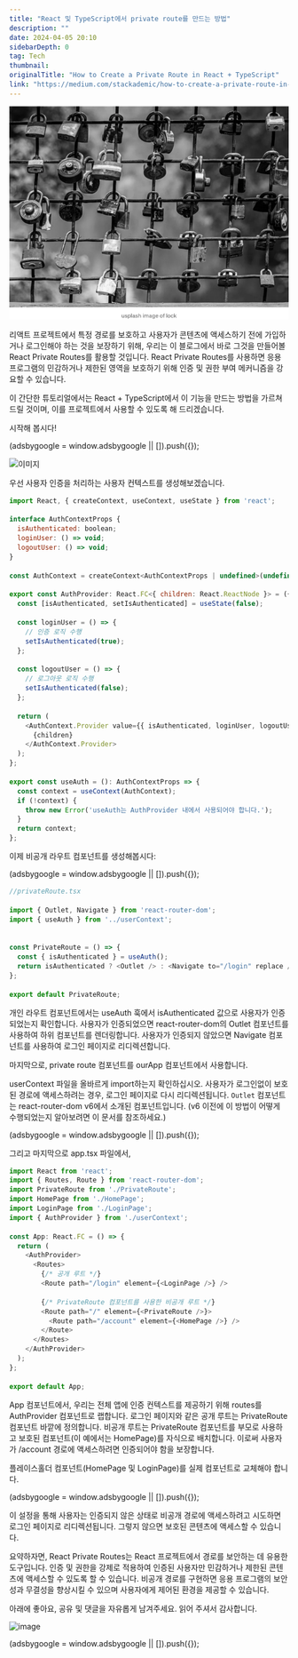 ```yaml
---
title: "React 및 TypeScript에서 private route를 만드는 방법"
description: ""
date: 2024-04-05 20:10
sidebarDepth: 0
tag: Tech
thumbnail: 
originalTitle: "How to Create a Private Route in React + TypeScript"
link: "https://medium.com/stackademic/how-to-create-a-private-route-in-react-typescript-d43e2b162d46"
---
```



![이미지](./img/HowtoCreateaPrivateRouteinReactTypeScript_0.png)

리액트 프로젝트에서 특정 경로를 보호하고 사용자가 콘텐츠에 액세스하기 전에 가입하거나 로그인해야 하는 것을 보장하기 위해, 우리는 이 블로그에서 바로 그것을 만들어볼 React Private Routes를 활용할 것입니다. React Private Routes를 사용하면 응용 프로그램의 민감하거나 제한된 영역을 보호하기 위해 인증 및 권한 부여 메커니즘을 강요할 수 있습니다.

이 간단한 튜토리얼에서는 React + TypeScript에서 이 기능을 만드는 방법을 가르쳐 드릴 것이며, 이를 프로젝트에서 사용할 수 있도록 해 드리겠습니다.

시작해 봅시다!

<!-- ui-log 수평형 -->
<ins class="adsbygoogle"
  style="display:block"
  data-ad-client="ca-pub-4877378276818686"
  data-ad-slot="9743150776"
  data-ad-format="auto"
  data-full-width-responsive="true"></ins>
<component is="script">
(adsbygoogle = window.adsbygoogle || []).push({});
</component>


![이미지](https://miro.medium.com/v2/resize:fit:620/1*-YT_3SovqaKE7fKo5_8ehw.gif)

우선 사용자 인증을 처리하는 사용자 컨텍스트를 생성해보겠습니다.

```js
import React, { createContext, useContext, useState } from 'react';

interface AuthContextProps {
  isAuthenticated: boolean;
  loginUser: () => void;
  logoutUser: () => void;
}

const AuthContext = createContext<AuthContextProps | undefined>(undefined);

export const AuthProvider: React.FC<{ children: React.ReactNode }> = ({ children }) => {
  const [isAuthenticated, setIsAuthenticated] = useState(false);

  const loginUser = () => {
    // 인증 로직 수행
    setIsAuthenticated(true);
  };

  const logoutUser = () => {
    // 로그아웃 로직 수행
    setIsAuthenticated(false);
  };

  return (
    <AuthContext.Provider value={{ isAuthenticated, loginUser, logoutUser }}>
      {children}
    </AuthContext.Provider>
  );
};

export const useAuth = (): AuthContextProps => {
  const context = useContext(AuthContext);
  if (!context) {
    throw new Error('useAuth는 AuthProvider 내에서 사용되어야 합니다.');
  }
  return context;
};
```

이제 비공개 라우트 컴포넌트를 생성해봅시다:

<!-- ui-log 수평형 -->
<ins class="adsbygoogle"
  style="display:block"
  data-ad-client="ca-pub-4877378276818686"
  data-ad-slot="9743150776"
  data-ad-format="auto"
  data-full-width-responsive="true"></ins>
<component is="script">
(adsbygoogle = window.adsbygoogle || []).push({});
</component>

```js
//privateRoute.tsx

import { Outlet, Navigate } from 'react-router-dom';
import { useAuth } from '../userContext';


const PrivateRoute = () => {
  const { isAuthenticated } = useAuth();
  return isAuthenticated ? <Outlet /> : <Navigate to="/login" replace />;
};

export default PrivateRoute;
```

개인 라우트 컴포넌트에서는 useAuth 훅에서 isAuthenticated 값으로 사용자가 인증되었는지 확인합니다. 사용자가 인증되었으면 react-router-dom의 Outlet 컴포넌트를 사용하여 하위 컴포넌트를 렌더링합니다. 사용자가 인증되지 않았으면 Navigate 컴포넌트를 사용하여 로그인 페이지로 리디렉션합니다.

마지막으로, private route 컴포넌트를 ourApp 컴포넌트에서 사용합니다.

userContext 파일을 올바르게 import하는지 확인하십시오. 사용자가 로그인없이 보호된 경로에 액세스하려는 경우, 로그인 페이지로 다시 리디렉션됩니다. `Outlet` 컴포넌트는 react-router-dom v6에서 소개된 컴포넌트입니다. (v6 이전에 이 방법이 어떻게 수행되었는지 알아보려면 이 문서를 참조하세요.)

<!-- ui-log 수평형 -->
<ins class="adsbygoogle"
  style="display:block"
  data-ad-client="ca-pub-4877378276818686"
  data-ad-slot="9743150776"
  data-ad-format="auto"
  data-full-width-responsive="true"></ins>
<component is="script">
(adsbygoogle = window.adsbygoogle || []).push({});
</component>

그리고 마지막으로 app.tsx 파일에서,

```js
import React from 'react';
import { Routes, Route } from 'react-router-dom';
import PrivateRoute from './PrivateRoute';
import HomePage from './HomePage';
import LoginPage from './LoginPage';
import { AuthProvider } from './userContext';

const App: React.FC = () => {
  return (
    <AuthProvider>
      <Routes>
        {/* 공개 루트 */}
        <Route path="/login" element={<LoginPage />} />

        {/* PrivateRoute 컴포넌트를 사용한 비공개 루트 */}
        <Route path="/" element={<PrivateRoute />}>
          <Route path="/account" element={<HomePage />} />
        </Route>
      </Routes>
    </AuthProvider>
  );
};

export default App;
```

App 컴포넌트에서, 우리는 전체 앱에 인증 컨텍스트를 제공하기 위해 routes를 AuthProvider 컴포넌트로 랩합니다. 로그인 페이지와 같은 공개 루트는 PrivateRoute 컴포넌트 바깥에 정의합니다. 비공개 루트는 PrivateRoute 컴포넌트를 부모로 사용하고 보호된 컴포넌트(이 예에서는 HomePage)를 자식으로 배치합니다. 이로써 사용자가 /account 경로에 액세스하려면 인증되어야 함을 보장합니다.

플레이스홀더 컴포넌트(HomePage 및 LoginPage)를 실제 컴포넌트로 교체해야 합니다.

<!-- ui-log 수평형 -->
<ins class="adsbygoogle"
  style="display:block"
  data-ad-client="ca-pub-4877378276818686"
  data-ad-slot="9743150776"
  data-ad-format="auto"
  data-full-width-responsive="true"></ins>
<component is="script">
(adsbygoogle = window.adsbygoogle || []).push({});
</component>

이 설정을 통해 사용자는 인증되지 않은 상태로 비공개 경로에 액세스하려고 시도하면 로그인 페이지로 리디렉션됩니다. 그렇지 않으면 보호된 콘텐츠에 액세스할 수 있습니다.

요약하자면, React Private Routes는 React 프로젝트에서 경로를 보안하는 데 유용한 도구입니다. 인증 및 권한을 강제로 적용하여 인증된 사용자만 민감하거나 제한된 콘텐츠에 액세스할 수 있도록 할 수 있습니다. 비공개 경로를 구현하면 응용 프로그램의 보안성과 무결성을 향상시킬 수 있으며 사용자에게 제어된 환경을 제공할 수 있습니다.

아래에 좋아요, 공유 및 댓글을 자유롭게 남겨주세요. 읽어 주셔서 감사합니다.

![image](https://miro.medium.com/v2/resize:fit:996/1*XgO-vcD9WTFom8ivoObb4w.gif)

<!-- ui-log 수평형 -->
<ins class="adsbygoogle"
  style="display:block"
  data-ad-client="ca-pub-4877378276818686"
  data-ad-slot="9743150776"
  data-ad-format="auto"
  data-full-width-responsive="true"></ins>
<component is="script">
(adsbygoogle = window.adsbygoogle || []).push({});
</component>
